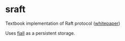 sraft
=====

Textbook implementation of Raft protocol ([whitepaper](https://raft.github.io/raft.pdf))

Uses [fjall](https://github.com/fjall-rs/fjall/) as a persistent storage. 
